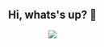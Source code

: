 <div style="text-align:center">
<h2>Hi, whats's up? 👋</h2>


<p align="center">
<img src="https://media.giphy.com/media/w2KHfIlI3V7bi/giphy.gif" />
</p>

</div>
